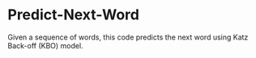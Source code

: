 # Predict-Next-Word

Given a sequence of words, this code predicts the next word using Katz Back-off (KBO) model. 
